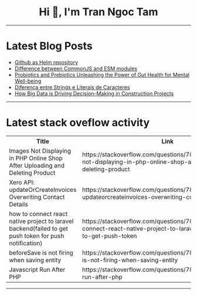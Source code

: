 <h1 align="center">Hi 👋, I'm Tran Ngoc Tam</h1>

---

# Latest Blog Posts 
<!-- BLOG-POST-LIST:START -->
- [Github as Helm repository](https://dev.to/boris/github-as-helm-repository-1lcf)
- [Difference between CommonJS and ESM modules](https://dev.to/vinay_madan/difference-between-commonjs-and-esm-modules-4pff)
- [Probiotics and Prebiotics Unleashing the Power of Gut Health for Mental Well-being](https://dev.to/eric_dequ/probiotics-and-prebiotics-unleashing-the-power-of-gut-health-for-mental-well-being-16mi)
- [Diferença entre Strings e Literais de Caracteres](https://dev.to/devsjavagirls/diferenca-entre-strings-e-literais-de-caracteres-414n)
- [How Big Data is Driving Decision-Making in Construction Projects](https://dev.to/quantumcybersolution/how-big-data-is-driving-decision-making-in-construction-projects-2k86)
<!-- BLOG-POST-LIST:END -->

---

# Latest stack oveflow activity
<table>
  <tr><th>Title</th><th>Link</th></tr>
  <!-- STACKOVERFLOW:START --><tr><td>Images Not Displaying in PHP Online Shop After Uploading and Deleting Product</td><td>https://stackoverflow.com/questions/78680505/images-not-displaying-in-php-online-shop-after-uploading-and-deleting-product</td></tr><tr><td>Xero API: updateOrCreateInvoices Overwriting Contact Details</td><td>https://stackoverflow.com/questions/78680377/xero-api-updateorcreateinvoices-overwriting-contact-details</td></tr><tr><td>how to connect react native project to laravel backend&lpar;failed to get push token for push notification&rpar;</td><td>https://stackoverflow.com/questions/78680324/how-to-connect-react-native-project-to-laravel-backendfailed-to-get-push-token</td></tr><tr><td>beforeSave is not firing when saving entity</td><td>https://stackoverflow.com/questions/78680287/beforesave-is-not-firing-when-saving-entity</td></tr><tr><td>Javascript Run After PHP</td><td>https://stackoverflow.com/questions/78679853/javascript-run-after-php</td></tr><!-- STACKOVERFLOW:END -->
</table>

---


